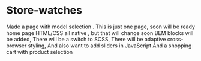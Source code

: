 # Store-watches
Made a page with model selection .
This is just one page, soon will be ready home page 
HTML/CSS all native , but that will change soon
BEM blocks will be added,
There will be a switch to SCSS, 
There will be adaptive cross-browser styling,
And also want to add sliders in JavaScript 
And a shopping cart with product selection
